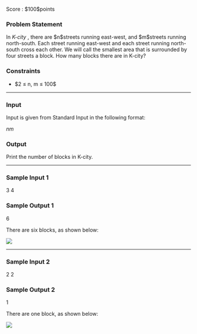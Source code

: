 
<div>

<span>

<span>

<p>
Score : $100$points
</p>

<div>

<section>

### **Problem Statement**

<p>
In 
<em>
K-city
</em>
, there are $n$streets running east-west, and $m$streets running north-south. Each street running east-west and each street running north-south cross each other. We will call the smallest area that is surrounded by four streets a block. How many blocks there are in K-city?
</p>

</section>

</div>

<div>

<section>

### **Constraints**

<ul>

<li>
$2 ≤ n, m ≤ 100$
</li>

</ul>

</section>

</div>

---

<div>

<div>

<section>

### **Input**

<p>
Input is given from Standard Input in the following format:
</p>

<div>

$n$$m$
</div>

</section>

</div>

<div>

<section>

### **Output**

<p>
Print the number of blocks in K-city.
</p>

</section>

</div>

</div>

---

<div>

<section>

### **Sample Input 1**

<div>

3 4

</div>

</section>

</div>

<div>

<section>

### **Sample Output 1**

<div>

6

</div>

<p>
There are six blocks, as shown below:
</p>

<div>

<img src="https://atcoder.jp/img/abc069/9179be829dc9810539213537d4c7398c.png">

</img>

</div>

</section>

</div>

---

<div>

<section>

### **Sample Input 2**

<div>

2 2

</div>

</section>

</div>

<div>

<section>

### **Sample Output 2**

<div>

1

</div>

<p>
There are one block, as shown below:
</p>

<div>

<img src="https://atcoder.jp/img/abc069/997bfafa99be630b54d037225a5c68ea.png">

</img>

</div>

</section>

</div>

</span>

</span>

</div>
